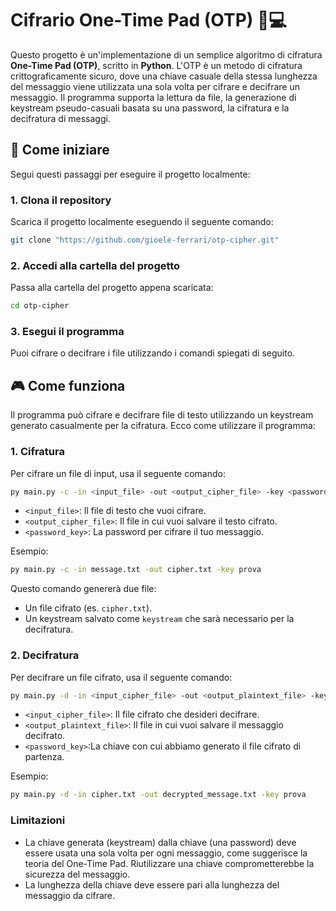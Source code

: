 
# Cifrario One-Time Pad (OTP) 🔐💻

Questo progetto è un'implementazione di un semplice algoritmo di cifratura **One-Time Pad (OTP)**, scritto in **Python**. L'OTP è un metodo di cifratura crittograficamente sicuro, dove una chiave casuale della stessa lunghezza del messaggio viene utilizzata una sola volta per cifrare e decifrare un messaggio. Il programma supporta la lettura da file, la generazione di keystream pseudo-casuali basata su una password, la cifratura e la decifratura di messaggi.

## 🏁 Come iniziare

Segui questi passaggi per eseguire il progetto localmente:

### 1. Clona il repository

Scarica il progetto localmente eseguendo il seguente comando:

```bash
git clone "https://github.com/gioele-ferrari/otp-cipher.git"
```

### 2. Accedi alla cartella del progetto

Passa alla cartella del progetto appena scaricata:

```bash
cd otp-cipher
```

### 3. Esegui il programma

Puoi cifrare o decifrare i file utilizzando i comandi spiegati di seguito.

## 🎮 Come funziona

Il programma può cifrare e decifrare file di testo utilizzando un keystream generato casualmente per la cifratura. Ecco come utilizzare il programma:

### 1. **Cifratura**

Per cifrare un file di input, usa il seguente comando:

```bash
py main.py -c -in <input_file> -out <output_cipher_file> -key <password_key>
```

- `<input_file>`: Il file di testo che vuoi cifrare.
- `<output_cipher_file>`: Il file in cui vuoi salvare il testo cifrato.
- `<password_key>`: La password per cifrare il tuo messaggio.

Esempio:

```bash
py main.py -c -in message.txt -out cipher.txt -key prova
```

Questo comando genererà due file:

- Un file cifrato (es. `cipher.txt`).
- Un keystream salvato come `keystream` che sarà necessario per la decifratura.

### 2. **Decifratura**

Per decifrare un file cifrato, usa il seguente comando:

```bash
py main.py -d -in <input_cipher_file> -out <output_plaintext_file> -key <password_key>
```

- `<input_cipher_file>`: Il file cifrato che desideri decifrare.
- `<output_plaintext_file>`: Il file in cui vuoi salvare il messaggio decifrato.
- `<password_key>`:La chiave con cui abbiamo generato il file cifrato di partenza.

Esempio:

```bash
py main.py -d -in cipher.txt -out decrypted_message.txt -key prova
```

### Limitazioni

- La chiave generata (keystream) dalla chiave (una password) deve essere usata una sola volta per ogni messaggio, come suggerisce la teoria del One-Time Pad. Riutilizzare una chiave comprometterebbe la sicurezza del messaggio.
- La lunghezza della chiave deve essere pari alla lunghezza del messaggio da cifrare.
